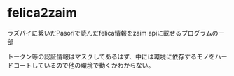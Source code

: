 # felica2zaim

ラズパイに繋いだPasoriで読んだfelica情報をzaim apiに載せるプログラムの一部

トークン等の認証情報はマスクしてあるはず、中には環境に依存するモノをハードコートしているので他の環境で動くかわからない。
